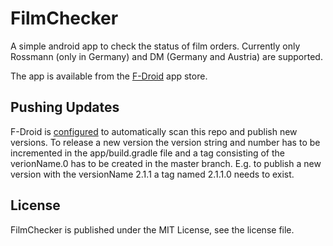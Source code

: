 FilmChecker
===========

A simple android app to check the status of film orders. Currently only Rossmann (only in Germany) and DM (Germany and Austria) are supported.

The app is available from the [F-Droid](https://f-droid.org/ "F-Droid") app
store.

Pushing Updates
---------------
F-Droid is
[configured](https://gitlab.com/fdroid/fdroiddata/blob/master/metadata/me.murks.filmchecker.txt) to automatically scan this repo and publish new versions.
To release a new version the version string and number has to be incremented in
the app/build.gradle file and a tag consisting of the verionName.0 has to be
created in the master branch. E.g. to publish a new version with the versionName
2.1.1 a tag named 2.1.1.0 needs to exist.

License
-------
FilmChecker is published under the MIT License, see the license file.
